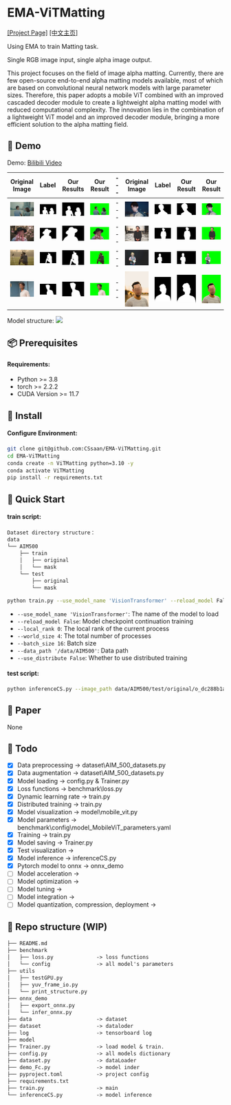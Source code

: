 # EMA-ViTMatting

[[Project Page]](https://github.com/CSsaan/EMA-ViTMatting/) [[中文主页]](https://github.com/CSsaan/EMA-ViTMatting/blob/main/README_CN.md)

Using EMA to train Matting task. 

Single RGB image input, single alpha image output.

This project focuses on the field of image alpha matting. Currently, there are few open-source end-to-end alpha matting models available, most of which are based on convolutional neural network models with large parameter sizes. Therefore, this paper adopts a mobile ViT combined with an improved cascaded decoder module to create a lightweight alpha matting model with reduced computational complexity. The innovation lies in the combination of a lightweight ViT model and an improved decoder module, bringing a more efficient solution to the alpha matting field.

## 👀 Demo

Demo: [Bilibili Video](https://www.bilibili.com/)

| **Original Image** | **Label** | **Our Results**  | **Our Result** | --- | **Original Image** | **Label** | **Our Result**  | **Our Result** |
| --- | --- | --- | --- | --- | --- | --- | --- | --- |
| <img src="result/p_f7b2317f.jpg">  | <img src="result/lab_p_f7b2317f.png">  | <img src="result/pre_p_f7b2317f.png">  | <img src="result/green_p_f7b2317f.png"> | --- | <img src="result/p_f89c7881.jpg">  | <img src="result/lab_p_f89c7881.png">  | <img src="result/pre_p_f89c7881.png">  | <img src="result/green_p_f89c7881.png"> |
| <img src="result/p_f30f22fd.jpg">  | <img src="result/lab_p_f30f22fd.png">  | <img src="result/pre_p_f30f22fd.png">  | <img src="result/green_p_f30f22fd.png"> | --- | <img src="result/p_fcb9a19e.jpg">  | <img src="result/lab_p_fcb9a19e.png">  | <img src="result/pre_p_fcb9a19e.png">  | <img src="result/green_p_fcb9a19e.png"> |
| <img src="result/p_f053bec5.jpg">  | <img src="result/lab_p_f053bec5.png">  | <img src="result/pre_p_f053bec5.png">  | <img src="result/green_p_f053bec5.png"> | --- | <img src="result/p_fe6a4bfe.jpg">  | <img src="result/lab_p_fe6a4bfe.png">  | <img src="result/pre_p_fe6a4bfe.png">  | <img src="result/green_p_fe6a4bfe.png"> |
| <img src="result/p_f879fac6.jpg">  | <img src="result/lab_p_f879fac6.png">  | <img src="result/pre_p_f879fac6.png">  | <img src="result/green_p_f879fac6.png"> | --- | <img src="result/p_fdaa48dd.jpg">  | <img src="result/lab_p_fdaa48dd.png">  | <img src="result/pre_p_fdaa48dd.png">  | <img src="result/green_p_fdaa48dd.png"> |


Model structure:
<img src="/.png" width="600">

## 📦 Prerequisites

#### Requirements:
- Python >= 3.8
- torch >= 2.2.2
- CUDA Version >= 11.7

## 🔧 Install

#### Configure Environment:

```bash
git clone git@github.com:CSsaan/EMA-ViTMatting.git
cd EMA-ViTMatting
conda create -n ViTMatting python=3.10 -y
conda activate ViTMatting
pip install -r requirements.txt
```

## 🚀 Quick Start

#### train script:

```
Dataset directory structure：
data
└── AIM500
    ├── train
    │   ├── original
    │   └── mask
    └── test
        ├── original
        └── mask
```

```bash
python train.py --use_model_name 'VisionTransformer' --reload_model False --local_rank 0 --world_size 4 --batch_size 16 --data_path '/data/AIM500' --use_distribute False
```
* `--use_model_name 'VisionTransformer'`: The name of the model to load
* `--reload_model False`: Model checkpoint continuation training
* `--local_rank 0`: The local rank of the current process
* `--world_size 4`: The total number of processes
* `--batch_size 16`: Batch size
* `--data_path '/data/AIM500'`: Data path
* `--use_distribute False`: Whether to use distributed training

#### test script:
```bash
python inferenceCS.py --image_path data/AIM500/test/original/o_dc288b1a.jpg --model_name MobileViT_194_pure
```

## 📖 Paper

None

## 🎯 Todo

- [x] Data preprocessing               -> dataset\AIM_500_datasets.py
- [x] Data augmentation                -> dataset\AIM_500_datasets.py
- [x] Model loading                    -> config.py & Trainer.py
- [x] Loss functions                   -> benchmark\loss.py
- [x] Dynamic learning rate            -> train.py
- [x] Distributed training             -> train.py
- [x] Model visualization              -> model\mobile_vit.py
- [x] Model parameters                 -> benchmark\config\model_MobileViT_parameters.yaml
- [x] Training                         -> train.py
- [x] Model saving                     -> Trainer.py
- [x] Test visualization               ->
- [x] Model inference                  -> inferenceCS.py
- [x] Pytorch model to onnx            -> onnx_demo
- [ ] Model acceleration               ->
- [ ] Model optimization               ->
- [ ] Model tuning                     ->
- [ ] Model integration                ->
- [ ] Model quantization, compression, deployment  ->

## 📂 Repo structure (WIP)

```
├── README.md
├── benchmark
│   ├── loss.py              -> loss functions
│   └── config               -> all model's parameters
├── utils
│   ├── testGPU.py
│   ├── yuv_frame_io.py
│   └── print_structure.py
├── onnx_demo
│   ├── export_onnx.py
│   └── infer_onnx.py
├── data                     -> dataset
├── dataset                  -> dataloder
├── log                      -> tensorboard log
├── model
├── Trainer.py               -> load model & train.
├── config.py                -> all models dictionary
├── dataset.py               -> dataLoader
├── demo_Fc.py               -> model inder
├── pyproject.toml           -> project config
├── requirements.txt
├── train.py                 -> main
└── inferenceCS.py           -> model inference
```